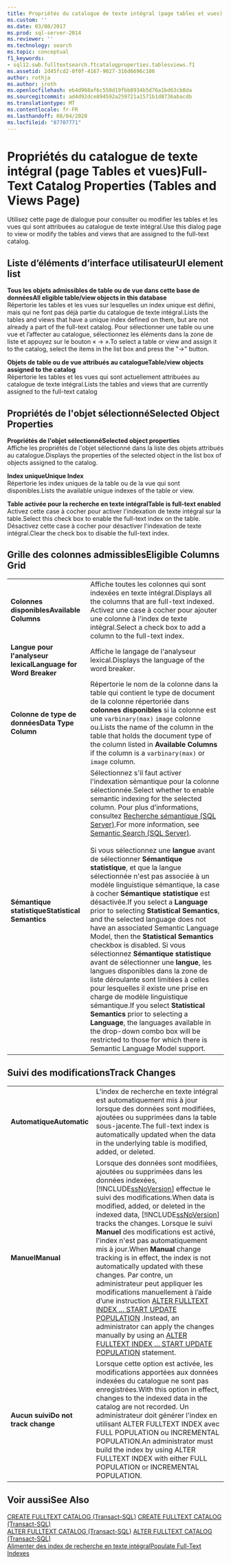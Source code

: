 ```yaml
---
title: Propriétés du catalogue de texte intégral (page tables et vues) | Microsoft Docs
ms.custom: ''
ms.date: 03/08/2017
ms.prod: sql-server-2014
ms.reviewer: ''
ms.technology: search
ms.topic: conceptual
f1_keywords:
- sql12.swb.fulltextsearch.ftcatalogproperties.tablesviews.f1
ms.assetid: 2d45fcd2-0f0f-4167-9027-316d6696c106
author: rothja
ms.author: jroth
ms.openlocfilehash: eb4d968af6c550d19fbb8934b5d76a1bd63cb8da
ms.sourcegitcommit: ad4d92dce894592a259721a1571b1d8736abacdb
ms.translationtype: MT
ms.contentlocale: fr-FR
ms.lasthandoff: 08/04/2020
ms.locfileid: "87707771"
---
```

# <a name="full-text-catalog-properties-tables-and-views-page"></a><span data-ttu-id="35d87-102">Propriétés du catalogue de texte intégral (page Tables et vues)</span><span class="sxs-lookup"><span data-stu-id="35d87-102">Full-Text Catalog Properties (Tables and Views Page)</span></span>
  <span data-ttu-id="35d87-103">Utilisez cette page de dialogue pour consulter ou modifier les tables et les vues qui sont attribuées au catalogue de texte intégral.</span><span class="sxs-lookup"><span data-stu-id="35d87-103">Use this dialog page to view or modify the tables and views that are assigned to the full-text catalog.</span></span>  
  
## <a name="ui-element-list"></a><span data-ttu-id="35d87-104">Liste d’éléments d’interface utilisateur</span><span class="sxs-lookup"><span data-stu-id="35d87-104">UI element list</span></span>  
 <span data-ttu-id="35d87-105">**Tous les objets admissibles de table ou de vue dans cette base de données**</span><span class="sxs-lookup"><span data-stu-id="35d87-105">**All eligible table/view objects in this database**</span></span>  
 <span data-ttu-id="35d87-106">Répertorie les tables et les vues sur lesquelles un index unique est défini, mais qui ne font pas déjà partie du catalogue de texte intégral.</span><span class="sxs-lookup"><span data-stu-id="35d87-106">Lists the tables and views that have a unique index defined on them, but are not already a part of the full-text catalog.</span></span> <span data-ttu-id="35d87-107">Pour sélectionner une table ou une vue et l’affecter au catalogue, sélectionnez les éléments dans la zone de liste et appuyez sur le bouton « -> ».</span><span class="sxs-lookup"><span data-stu-id="35d87-107">To select a table or view and assign it to the catalog, select the items in the list box and press the "->" button.</span></span>  
  
 <span data-ttu-id="35d87-108">**Objets de table ou de vue attribués au catalogue**</span><span class="sxs-lookup"><span data-stu-id="35d87-108">**Table/view objects assigned to the catalog**</span></span>  
 <span data-ttu-id="35d87-109">Répertorie les tables et les vues qui sont actuellement attribuées au catalogue de texte intégral.</span><span class="sxs-lookup"><span data-stu-id="35d87-109">Lists the tables and views that are currently assigned to the full-text catalog</span></span>  
  
## <a name="selected-object-properties"></a><span data-ttu-id="35d87-110">Propriétés de l'objet sélectionné</span><span class="sxs-lookup"><span data-stu-id="35d87-110">Selected Object Properties</span></span>  
 <span data-ttu-id="35d87-111">**Propriétés de l'objet sélectionné**</span><span class="sxs-lookup"><span data-stu-id="35d87-111">**Selected object properties**</span></span>  
 <span data-ttu-id="35d87-112">Affiche les propriétés de l'objet sélectionné dans la liste des objets attribués au catalogue.</span><span class="sxs-lookup"><span data-stu-id="35d87-112">Displays the properties of the selected object in the list box of objects assigned to the catalog.</span></span>  
  
 <span data-ttu-id="35d87-113">**Index unique**</span><span class="sxs-lookup"><span data-stu-id="35d87-113">**Unique Index**</span></span>  
 <span data-ttu-id="35d87-114">Répertorie les index uniques de la table ou de la vue qui sont disponibles.</span><span class="sxs-lookup"><span data-stu-id="35d87-114">Lists the available unique indexes of the table or view.</span></span>  
  
 <span data-ttu-id="35d87-115">**Table activée pour la recherche en texte intégral**</span><span class="sxs-lookup"><span data-stu-id="35d87-115">**Table is full-text enabled**</span></span>  
 <span data-ttu-id="35d87-116">Activez cette case à cocher pour activer l'indexation de texte intégral sur la table.</span><span class="sxs-lookup"><span data-stu-id="35d87-116">Select this check box to enable the full-text index on the table.</span></span> <span data-ttu-id="35d87-117">Désactivez cette case à cocher pour désactiver l'indexation de texte intégral.</span><span class="sxs-lookup"><span data-stu-id="35d87-117">Clear the check box to disable the full-text index.</span></span>  
  
## <a name="eligible-columns-grid"></a><span data-ttu-id="35d87-118">Grille des colonnes admissibles</span><span class="sxs-lookup"><span data-stu-id="35d87-118">Eligible Columns Grid</span></span>  
  
|||  
|-|-|  
|<span data-ttu-id="35d87-119">**Colonnes disponibles**</span><span class="sxs-lookup"><span data-stu-id="35d87-119">**Available Columns**</span></span>|<span data-ttu-id="35d87-120">Affiche toutes les colonnes qui sont indexées en texte intégral.</span><span class="sxs-lookup"><span data-stu-id="35d87-120">Displays all the columns that are full-text indexed.</span></span> <span data-ttu-id="35d87-121">Activez une case à cocher pour ajouter une colonne à l'index de texte intégral.</span><span class="sxs-lookup"><span data-stu-id="35d87-121">Select a check box to add a column to the full-text index.</span></span>|  
|<span data-ttu-id="35d87-122">**Langue pour l'analyseur lexical**</span><span class="sxs-lookup"><span data-stu-id="35d87-122">**Language for Word Breaker**</span></span>|<span data-ttu-id="35d87-123">Affiche le langage de l'analyseur lexical.</span><span class="sxs-lookup"><span data-stu-id="35d87-123">Displays the language of the word breaker.</span></span>|  
|<span data-ttu-id="35d87-124">**Colonne de type de données**</span><span class="sxs-lookup"><span data-stu-id="35d87-124">**Data Type Column**</span></span>|<span data-ttu-id="35d87-125">Répertorie le nom de la colonne dans la table qui contient le type de document de la colonne répertoriée dans **colonnes disponibles** si la colonne est une `varbinary(max)` `image` colonne ou.</span><span class="sxs-lookup"><span data-stu-id="35d87-125">Lists the name of the column in the table that holds the document type of the column listed in **Available Columns** if the column is a `varbinary(max)` or `image` column.</span></span>|  
|<span data-ttu-id="35d87-126">**Sémantique statistique**</span><span class="sxs-lookup"><span data-stu-id="35d87-126">**Statistical Semantics**</span></span>|<span data-ttu-id="35d87-127">Sélectionnez s'il faut activer l'indexation sémantique pour la colonne sélectionnée.</span><span class="sxs-lookup"><span data-stu-id="35d87-127">Select whether to enable semantic indexing for the selected column.</span></span> <span data-ttu-id="35d87-128">Pour plus d’informations, consultez [Recherche sémantique &#40;SQL Server&#41;](../relational-databases/search/semantic-search-sql-server.md).</span><span class="sxs-lookup"><span data-stu-id="35d87-128">For more information, see [Semantic Search &#40;SQL Server&#41;](../relational-databases/search/semantic-search-sql-server.md).</span></span><br /><br /> <span data-ttu-id="35d87-129">Si vous sélectionnez une **langue** avant de sélectionner **Sémantique statistique**, et que la langue sélectionnée n'est pas associée à un modèle linguistique sémantique, la case à cocher **Sémantique statistique** est désactivée.</span><span class="sxs-lookup"><span data-stu-id="35d87-129">If you select a **Language** prior to selecting **Statistical Semantics**, and the selected language does not have an associated Semantic Language Model, then the **Statistical Semantics** checkbox is disabled.</span></span> <span data-ttu-id="35d87-130">Si vous sélectionnez **Sémantique statistique** avant de sélectionner une **langue**, les langues disponibles dans la zone de liste déroulante sont limitées à celles pour lesquelles il existe une prise en charge de modèle linguistique sémantique.</span><span class="sxs-lookup"><span data-stu-id="35d87-130">If you select **Statistical Semantics** prior to selecting a **Language**, the languages available in the drop-down combo box will be restricted to those for which there is Semantic Language Model support.</span></span>|  
  
## <a name="track-changes"></a><span data-ttu-id="35d87-131">Suivi des modifications</span><span class="sxs-lookup"><span data-stu-id="35d87-131">Track Changes</span></span>  
  
|||  
|-|-|  
|<span data-ttu-id="35d87-132">**Automatique**</span><span class="sxs-lookup"><span data-stu-id="35d87-132">**Automatic**</span></span>|<span data-ttu-id="35d87-133">L'index de recherche en texte intégral est automatiquement mis à jour lorsque des données sont modifiées, ajoutées ou supprimées dans la table sous-jacente.</span><span class="sxs-lookup"><span data-stu-id="35d87-133">The full-text index is automatically updated when the data in the underlying table is modified, added, or deleted.</span></span>|  
|<span data-ttu-id="35d87-134">**Manuel**</span><span class="sxs-lookup"><span data-stu-id="35d87-134">**Manual**</span></span>|<span data-ttu-id="35d87-135">Lorsque des données sont modifiées, ajoutées ou supprimées dans les données indexées, [!INCLUDE[ssNoVersion](../includes/ssnoversion-md.md)] effectue le suivi des modifications.</span><span class="sxs-lookup"><span data-stu-id="35d87-135">When data is modified, added, or deleted in the indexed data, [!INCLUDE[ssNoVersion](../includes/ssnoversion-md.md)] tracks the changes.</span></span> <span data-ttu-id="35d87-136">Lorsque le suivi **Manuel** des modifications est activé, l'index n'est pas automatiquement mis à jour.</span><span class="sxs-lookup"><span data-stu-id="35d87-136">When **Manual** change tracking is in effect, the index is not automatically updated with these changes.</span></span> <span data-ttu-id="35d87-137">Par contre, un administrateur peut appliquer les modifications manuellement à l’aide d’une instruction [ALTER FULLTEXT INDEX ... START UPDATE POPULATION](/sql/t-sql/statements/alter-fulltext-index-transact-sql) .</span><span class="sxs-lookup"><span data-stu-id="35d87-137">Instead, an administrator can apply the changes manually by using an [ALTER FULLTEXT INDEX ... START UPDATE POPULATION](/sql/t-sql/statements/alter-fulltext-index-transact-sql) statement.</span></span>|  
|<span data-ttu-id="35d87-138">**Aucun suivi**</span><span class="sxs-lookup"><span data-stu-id="35d87-138">**Do not track change**</span></span>|<span data-ttu-id="35d87-139">Lorsque cette option est activée, les modifications apportées aux données indexées du catalogue ne sont pas enregistrées.</span><span class="sxs-lookup"><span data-stu-id="35d87-139">With this option in effect, changes to the indexed data in the catalog are not recorded.</span></span> <span data-ttu-id="35d87-140">Un administrateur doit générer l'index en utilisant ALTER FULLTEXT INDEX avec FULL POPULATION ou INCREMENTAL POPULATION.</span><span class="sxs-lookup"><span data-stu-id="35d87-140">An administrator must build the index by using ALTER FULLTEXT INDEX with either FULL POPULATION or INCREMENTAL POPULATION.</span></span>|  
  
## <a name="see-also"></a><span data-ttu-id="35d87-141">Voir aussi</span><span class="sxs-lookup"><span data-stu-id="35d87-141">See Also</span></span>  
 <span data-ttu-id="35d87-142">[CREATE FULLTEXT CATALOG &#40;Transact-SQL&#41;](/sql/t-sql/statements/create-fulltext-catalog-transact-sql) </span><span class="sxs-lookup"><span data-stu-id="35d87-142">[CREATE FULLTEXT CATALOG &#40;Transact-SQL&#41;](/sql/t-sql/statements/create-fulltext-catalog-transact-sql) </span></span>  
 <span data-ttu-id="35d87-143">[ALTER FULLTEXT CATALOG &#40;Transact-SQL&#41;](/sql/t-sql/statements/alter-fulltext-catalog-transact-sql) </span><span class="sxs-lookup"><span data-stu-id="35d87-143">[ALTER FULLTEXT CATALOG &#40;Transact-SQL&#41;](/sql/t-sql/statements/alter-fulltext-catalog-transact-sql) </span></span>  
 [<span data-ttu-id="35d87-144">Alimenter des index de recherche en texte intégral</span><span class="sxs-lookup"><span data-stu-id="35d87-144">Populate Full-Text Indexes</span></span>](../relational-databases/indexes/indexes.md)  
  
  
